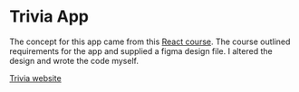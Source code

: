 # Trivia App 

The concept for this app came from this [React course](https://www.youtube.com/watch?v=bMknfKXIFA8&t=5118s&ab_channel=freeCodeCamp.org). The course outlined requirements for the app and supplied a figma design file. I altered the design and wrote the code myself. 

[Trivia website](https://alextownson.github.io/trivia/dist/)